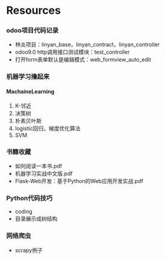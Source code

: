 # Resources
### odoo项目代码记录
+ 林炎项目：linyan_base，linyan_contract，linyan_controller
+ odoo9.0 http调用接口测试模块：test_controller
+ 打开form表单默认是编辑模式：web_formview_auto_edit


### 机器学习撸起来
#### MachaineLearning
1. K-邻近
2. 决策树
3. 朴素贝叶斯
4. logistic回归，梯度优化算法
5. SVM

### 书籍收藏
+ 如何阅读一本书.pdf
+ 机器学习实战中文版.pdf
+ Flask-Web开发：基于Python的Web应用开发实战.pdf

### Python代码技巧
+ coding
+ 目录展示成树结构

### 网络爬虫
+ scrapy例子
